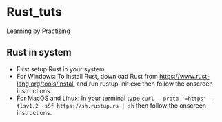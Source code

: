 # Rust_tuts
Learning by Practising


## Rust in system
* First setup Rust in your system
* For Windows: To install Rust, download Rust from https://www.rust-lang.org/tools/install and run rustup‑init.exe then follow the onscreen instructions.
* For MacOS and Linux: In your terminal type `curl --proto '=https' --tlsv1.2 -sSf https://sh.rustup.rs | sh` then follow the onscreen instructions.
